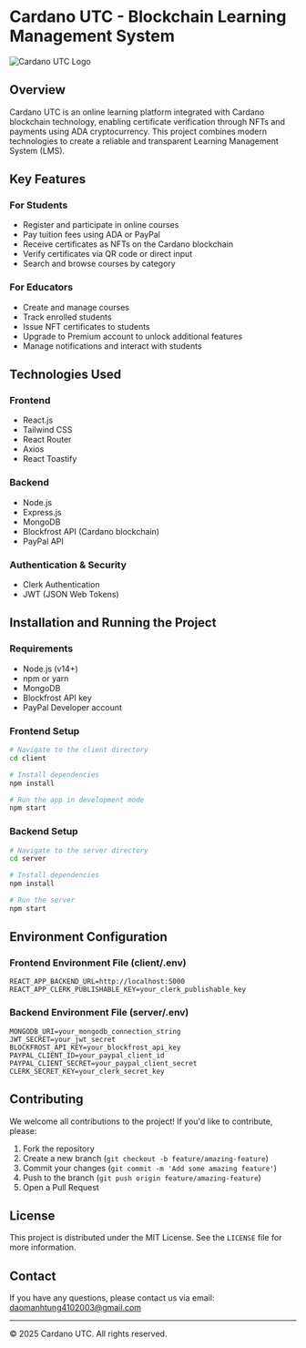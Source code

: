 # Cardano UTC - Blockchain Learning Management System

![Cardano UTC Logo](client/src/assets/images/logo.png)

## Overview

Cardano UTC is an online learning platform integrated with Cardano blockchain technology, enabling certificate verification through NFTs and payments using ADA cryptocurrency. This project combines modern technologies to create a reliable and transparent Learning Management System (LMS).

## Key Features

### For Students
- Register and participate in online courses
- Pay tuition fees using ADA or PayPal
- Receive certificates as NFTs on the Cardano blockchain
- Verify certificates via QR code or direct input
- Search and browse courses by category

### For Educators
- Create and manage courses
- Track enrolled students
- Issue NFT certificates to students
- Upgrade to Premium account to unlock additional features
- Manage notifications and interact with students

## Technologies Used

### Frontend
- React.js
- Tailwind CSS
- React Router
- Axios
- React Toastify

### Backend
- Node.js
- Express.js
- MongoDB
- Blockfrost API (Cardano blockchain)
- PayPal API

### Authentication & Security
- Clerk Authentication
- JWT (JSON Web Tokens)

## Installation and Running the Project

### Requirements
- Node.js (v14+)
- npm or yarn
- MongoDB
- Blockfrost API key
- PayPal Developer account

### Frontend Setup

```bash
# Navigate to the client directory
cd client

# Install dependencies
npm install

# Run the app in development mode
npm start
```

### Backend Setup

```bash
# Navigate to the server directory
cd server

# Install dependencies
npm install

# Run the server
npm start
```

## Environment Configuration

### Frontend Environment File (client/.env)

```
REACT_APP_BACKEND_URL=http://localhost:5000
REACT_APP_CLERK_PUBLISHABLE_KEY=your_clerk_publishable_key
```

### Backend Environment File (server/.env)

```
MONGODB_URI=your_mongodb_connection_string
JWT_SECRET=your_jwt_secret
BLOCKFROST_API_KEY=your_blockfrost_api_key
PAYPAL_CLIENT_ID=your_paypal_client_id
PAYPAL_CLIENT_SECRET=your_paypal_client_secret
CLERK_SECRET_KEY=your_clerk_secret_key
```

## Contributing

We welcome all contributions to the project! If you'd like to contribute, please:

1. Fork the repository
2. Create a new branch (`git checkout -b feature/amazing-feature`)
3. Commit your changes (`git commit -m 'Add some amazing feature'`)
4. Push to the branch (`git push origin feature/amazing-feature`)
5. Open a Pull Request

## License

This project is distributed under the MIT License. See the `LICENSE` file for more information.

## Contact

If you have any questions, please contact us via email: [daomanhtung4102003@gmail.com](mailto:daomanhtung4102003@gmail.com)

---

© 2025 Cardano UTC. All rights reserved.